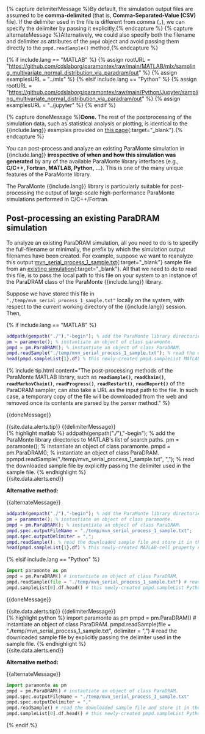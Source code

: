 {% capture delimiterMessage %}By default, the simulation output files are assumed to be <b>comma-delimited</b> (that is, <b>Comma-Separated-Value (CSV)</b> file). If the delimiter used in the file is different from comma (<b><code>,</code></b>), we can specify the delimiter by passing it explicitly,{% endcapture %}
{% capture alternateMessage %}Alternatively, we could also specify both the filename and delimiter as attributes of the `pmpd` object and avoid passing them directly to the `pmpd.readSample()` method,{% endcapture %}

{% if include.lang == "MATLAB" %}
{% assign rootURL = "https://github.com/cdslaborg/paramontex/raw/main/MATLAB/mlx/sampling_multivariate_normal_distribution_via_paradram/out" %}
{% assign examplesURL = "../mlx" %}
{% elsif include.lang == "Python" %}
{% assign rootURL = "https://github.com/cdslaborg/paramontex/raw/main/Python/Jupyter/sampling_multivariate_normal_distribution_via_paradram/out" %}
{% assign examplesURL = "../jupyter" %}
{% endif %}

{% capture doneMessage %}**Done.** The rest of the postprocessing of the simulation data, such as statistical analysis or plotting, is identical to the {{include.lang}} examples provided on [this page]({{examplesURL}}){:target="_blank"}.{% endcapture %}

You can post-process and analyze an existing ParaMonte simulation in {{include.lang}} **irrespective of when and how this simulation was generated** by any of the available ParaMonte library interfaces (e.g., **C/C++, Fortran, MATLAB, Python, ...**). This is one of the many unique features of the ParaMonte library.  

The ParaMonte {{include.lang}} library is particularly suitable for post-processing the output of large-scale high-performance ParaMonte simulations performed in C/C++/Fortran.  

## Post-processing an existing ParaDRAM simulation  

To analyze an existing ParaDRAM simulation, all you need to do is to specify the full-filename or minimally, the prefix by which the simulation output filenames have been created. For example, suppose we want to reanalyze this output [mvn_serial_process_1_sample.txt]({{rootURL}}/mvn_serial_process_1_sample.txt){:target="_blank"} sample file from an [existing simulation]({{rootURL}}){:target="_blank"}. All that we need to do to read this file, is to pass the local path to this file on your system to an instance of the ParaDRAM class of the ParaMonte {{include.lang}} library.  

Suppose we have stored this file in `"./temp/mvn_serial_process_1_sample.txt"` locally on the system, with respect to the current working directory of the {{include.lang}} session. Then,     

{% if include.lang == "MATLAB" %}

```matlab  
addpath(genpath("./"),"-begin"); % add the ParaMonte library directories to MATLAB's list of search paths.
pm = paramonte(); % instantiate an object of class paramonte.
pmpd = pm.ParaDRAM(); % instantiate an object of class ParaDRAM.
pmpd.readSample("./temp/mvn_serial_process_1_sample.txt"); % read the downloaded sample file and store it in the newly-created pmpd.sampleList property.
head(pmpd.sampleList{1}.df) % this newly-created pmpd.sampleList MATLAB-cell property contains the contents of the sample file and other relevant tools.
```  

{% include tip.html content="The post-processing methods of the ParaMonte MATLAB library, such as **`readSample()`**, **`readChain()`**, **`readMarkovChain()`**, **`readProgress()`**, **`readRestart()`**, **`readReport()`** of the ParaDRAM sampler, can also take a URL as the input path to the file. In such case, a temporary copy of the file will be downloaded from the web and removed once its contents are parsed by the parser method." %}

{{doneMessage}}  

{{site.data.alerts.tip}}
{{delimiterMessage}}  
{% highlight matlab %}
addpath(genpath("./"),"-begin"); % add the ParaMonte library directories to MATLAB's list of search paths.
pm = paramonte(); % instantiate an object of class paramonte.
pmpd = pm.ParaDRAM(); % instantiate an object of class ParaDRAM.
ppmpd.readSample("./temp/mvn_serial_process_1_sample.txt", ","); % read the downloaded sample file by explicitly passing the delimiter used in the sample file.
{% endhighlight %}  
{{site.data.alerts.end}}

**Alternative method:**  

{{alternateMessage}}  
```matlab  
addpath(genpath("./"),"-begin"); % add the ParaMonte library directories to MATLAB's list of search paths.
pm = paramonte(); % instantiate an object of class paramonte.
pmpd = pm.ParaDRAM(); % instantiate an object of class ParaDRAM.
pmpd.spec.outputFileName = "./temp/mvn_serial_process_1_sample.txt";
pmpd.spec.outputDelimiter = ",";
pmpd.readSample(); % read the downloaded sample file and store it in the newly-created pmpd.sampleList property.
head(pmpd.sampleList{1}.df) % this newly-created MATLAB-cell property now contains the contents of the sample file and other relevant tools.
```  

{% elsif include.lang == "Python" %}

```python
import paramonte as pm
pmpd = pm.ParaDRAM() # instantiate an object of class ParaDRAM.
pmpd.readSample(file = "./temp/mvn_serial_process_1_sample.txt") # read the downloaded sample file and store it in the newly-created pmpd.sampleList property.
pmpd.sampleList[0].df.head() # this newly-created pmpd.sampleList Python-list property contains the contents of the sample file and other relevant tools.
```

{{doneMessage}}  

{{site.data.alerts.tip}}
{{delimiterMessage}}  
{% highlight python %}
import paramonte as pm
pmpd = pm.ParaDRAM() # instantiate an object of class ParaDRAM.
pmpd.readSample(file = "./temp/mvn_serial_process_1_sample.txt", delimiter = ",") # read the downloaded sample file by explicitly passing the delimiter used in the sample file.
{% endhighlight %}  
{{site.data.alerts.end}}

**Alternative method:**  

{{alternateMessage}}  
```python  
import paramonte as pm
pmpd = pm.ParaDRAM() # instantiate an object of class ParaDRAM.
pmpd.spec.outputFileName = "./temp/mvn_serial_process_1_sample.txt"
pmpd.spec.outputDelimiter = ","
pmpd.readSample() # read the downloaded sample file and store it in the newly-created pmpd.sampleList property.
pmpd.sampleList[0].df.head() # this newly-created pmpd.sampleList Python-list property contains the contents of the sample file and other relevant tools.
```  

{% endif %}

